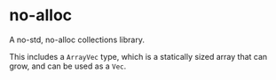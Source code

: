 # no-alloc

A no-std, no-alloc collections library.

This includes a `ArrayVec` type, which is a statically sized array that can grow, and can be used as a `Vec`.
